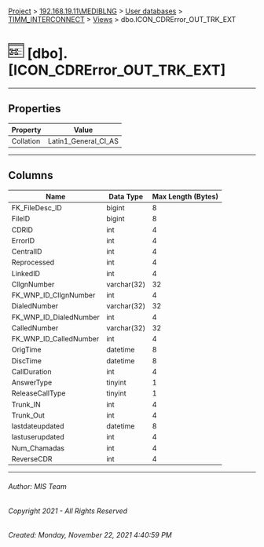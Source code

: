 #### 

[Project](../../../../index.md) > [192.168.19.11\\MEDIBLNG](../../../index.md) > [User databases](../../index.md) > [TIMM_INTERCONNECT](../index.md) > [Views](Views.md) > dbo.ICON_CDRError_OUT_TRK_EXT

# ![Views](../../../../Images/View32.png) [dbo].[ICON_CDRError_OUT_TRK_EXT]

---

## <a name="#properties"></a>Properties

| Property | Value |
|---|---|
| Collation | Latin1_General_CI_AS |


---

## <a name="#columns"></a>Columns

| Name | Data Type | Max Length (Bytes) |
|---|---|---|
| FK_FileDesc_ID | bigint | 8 |
| FileID | bigint | 8 |
| CDRID | int | 4 |
| ErrorID | int | 4 |
| CentralID | int | 4 |
| Reprocessed | int | 4 |
| LinkedID | int | 4 |
| CllgnNumber | varchar(32) | 32 |
| FK_WNP_ID_CllgnNumber | int | 4 |
| DialedNumber | varchar(32) | 32 |
| FK_WNP_ID_DialedNumber | int | 4 |
| CalledNumber | varchar(32) | 32 |
| FK_WNP_ID_CalledNumber | int | 4 |
| OrigTime | datetime | 8 |
| DiscTime | datetime | 8 |
| CallDuration | int | 4 |
| AnswerType | tinyint | 1 |
| ReleaseCallType | tinyint | 1 |
| Trunk_IN | int | 4 |
| Trunk_Out | int | 4 |
| lastdateupdated | datetime | 8 |
| lastuserupdated | int | 4 |
| Num_Chamadas | int | 4 |
| ReverseCDR | int | 4 |


---

###### Author:  MIS Team

###### Copyright 2021 - All Rights Reserved

###### Created: Monday, November 22, 2021 4:40:59 PM

